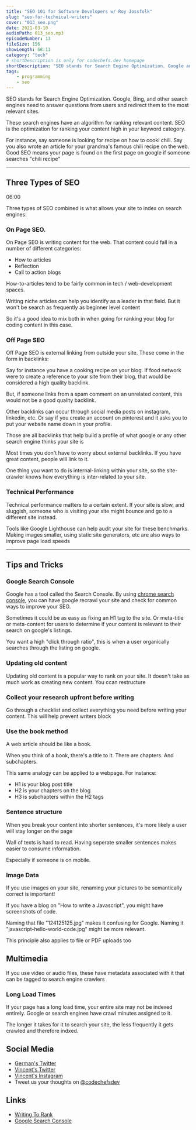 ```yaml
---
title: "SEO 101 for Software Developers w/ Roy Jossfolk"
slug: "seo-for-technical-writers"
cover: "013_seo.png"
date: 2021-03-10
audioPath: 013_seo.mp3
episodeNumber: 13
fileSize: 156
showLength: 68:11
category: "tech"
# shortDescription is only for codechefs.dev homepage
shortDescription: "SEO stands for Search Engine Optimization. Google and Bing need to answer questions from users and redirect them to the most relevant sites. Good SEO is optimizing your content to appear in these searches"
tags:
    - programming
    - seo
---
```


SEO stands for Search Engine Optimization. Google, Bing, and other search engines need to answer questions from users and redirect them to the most relevant sites. 

These search engines have an algorithm for ranking relevant content. SEO is the optimization for ranking your content high in your keyword category. 

For instance, say someone is looking for recipe on how to cooki chili. Say you also wrote an article for your grandma's famous chili recipe on the web. Good SEO means your page is found on the first page on google if someone searches "chili recipe"

<hr/>

## Three Types of SEO

06:00

Three types of SEO combined is what allows your site to index on search engines:

### On Page SEO.

On Page SEO is writing content for the web. That content could fall in a number of different categories:

- How to articles
- Reflection
- Call to action blogs

How-to-articles tend to be fairly common in tech / web-development spaces.

Writing niche articles can help you identify as a leader in that field. But it won't be search as frequently as beginner level content

So it's a good idea to mix both in when going for ranking your blog for coding content in this case.

### Off Page SEO

Off Page SEO is external linking from outside your site. These come in the form in backlinks:

Say for instance you have a cooking recipe on your blog. If food network were to create a reference to your site from their blog, that would be considered a high quality backlink. 

But, if someone links from a spam comment on an unrelated content, this would not be a good quality backlink.

Other backlinks can occur through social media posts on instagram, linkedin, etc. Or say if you create an account on pinterest and it asks you to put your website name down in your profile. 

Those are all backlinks that help build a profile of what google or any other search engine thinks your site is

Most times you don't have to worry about external backlinks. If you have great content, people will link to it.

One thing you want to do is internal-linking within your site, so the site-crawler knows how everything is inter-related to your site.

### Technical Performance

Technical performance matters to a certain extent. If your site is slow, and sluggish, someone who is visiting your site might bounce and go to a different site instead.

Tools like Google Lighthouse can help audit your site for these benchmarks. Making images smaller, using static site generators, etc are also ways to improve page load speeds

<hr/>

## Tips and Tricks

### Google Search Console

Google has a tool called the Search Console. By using [chrome search console](https://search.google.com/search-console/about), you can have google recrawl your site and check for common ways to improve your SEO.

Sometimes it could be as easy as fixing an H1 tag to the site. Or meta-title or meta-content for users to determine if your content is relevant to their search on google's listings. 

You want a high "click through ratio", this is when a user organically searches through the listing on google. 

### Updating old content

Updating old content is a popular way to rank on your site. It doesn't take as much work as creating new content. You ccan restructure 

### Collect your research upfront before writing

Go through a checklist and collect everything you need before writing your content. This will help prevent writers block

### Use the book method

A web article should be like a book.

When you think of a book, there's a title to it. There are chapters. And subchapters.

This same analogy can be applied to a webpage. For instance:

- H1 is your blog post title
- H2 is your chapters on the blog
- H3 is subchapters within the H2 tags

### Sentence structure

When you break your content into shorter sentences, it's more likely a user will stay longer on the page

Wall of texts is hard to read. Having seperate smaller sentences makes easier to consume information.

Especially if someone is on mobile.

### Image Data

If you use images on your site, renaming your pictures to be semantically correct is important!

If you have a blog on "How to write a Javascript", you might have screenshots of code. 

Naming that file "124125125.jpg" makes it confusing for Google. Naming it "javascript-hello-world-code.jpg" might be more relevant.

This principle also applies to file or PDF uploads too

## Multimedia

If you use video or audio files, these have metadata associated with it that can be tagged to search engine crawlers

### Long Load Times

If your page has a long load time, your entire site may not be indexed entirely. Google or search engines have crawl minutes assigned to it. 

The longer it takes for it to search your site, the less frequently it gets crawled and therefore indxed.

## Social Media

- [German's Twitter](https://twitter.com/germangamgon)
- [Vincent's Twitter](https://twitter.com/vincentntang)
- [Vincent's Instagram](https://instagram.com/vincentntang)
- Tweet us your thoughts on [@codechefsdev](https://twitter.com/codechefsdev)

## Links

- [Writing To Rank](https://www.writingtorank.com/)
- [Google Search Console](https://search.google.com/search-console/about)